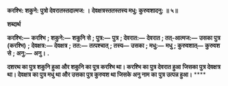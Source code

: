 **करश्भि: शकुने: पुत्रो देवरातस्तदात्मज: ।** **देवक्षत्रस्ततस्तस्य मधु: कुरुवशादनु: ॥ ५॥** 

**शब्दार्थ** 

**करश्भि:—** **करश्भि** **; शकुने:—** **शकुनि से** **; पुत्र:—** **पुत्र** **; देवरात:—** **देवरात** **; तत्-आत्मज:—** **उसका पुत्र (करश्भि)** **; देवक्षत्र:—** **देवक्षत्र** **;** **तत:—** **तत्पश्चात्** **; तस्य—** **उसका** **; मधु:—** **मधु** **; कुरुवशात्—** **कुरुवश से** **; अनु:—** **अनु।** **.** 

**दशरथ का पुत्र शकुनि हुआ और शकुनि का पुत्र करश्भि था। करश्भि का पुत्र देवरात हुआ** **जिसका पुत्र देवक्षत्र था। देवक्षत्र का पुत्र मधु था और उसका पुत्र कुरुवश था जिसके अनु नाम का** **पुत्र उत्पन्न हुआ।** **** 